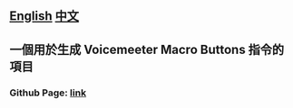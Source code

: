 ## [English](./README_EN.md) [中文](./README.md)

## 一個用於生成 Voicemeeter Macro Buttons 指令的項目
### Github Page: [link](https://ezn24.github.io/Voicemeeter-Macro-Buttons-Generator/)
